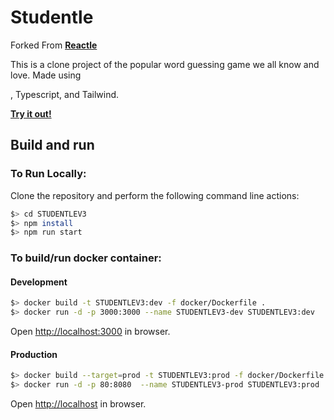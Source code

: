 # Studentle

Forked From [**Reactle**](https://github.com/cwackerfuss/react-wordle)

This is a clone project of the popular word guessing game we all know and love. Made using 

, Typescript, and Tailwind.

[**Try it out!**](https://studentle.jackunderwood.org)

## Build and run

### To Run Locally:

Clone the repository and perform the following command line actions:

```bash
$> cd STUDENTLEV3
$> npm install
$> npm run start
```

### To build/run docker container:

#### Development

```bash
$> docker build -t STUDENTLEV3:dev -f docker/Dockerfile .
$> docker run -d -p 3000:3000 --name STUDENTLEV3-dev STUDENTLEV3:dev
```

Open [http://localhost:3000](http://localhost:3000) in browser.

#### Production

```bash
$> docker build --target=prod -t STUDENTLEV3:prod -f docker/Dockerfile .
$> docker run -d -p 80:8080  --name STUDENTLEV3-prod STUDENTLEV3:prod
```

Open [http://localhost](http://localhost) in browser.

